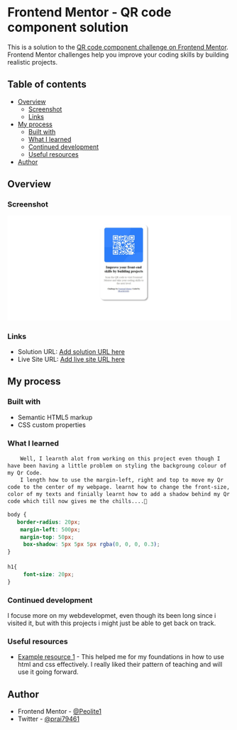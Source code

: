 # Frontend Mentor - QR code component solution

This is a solution to the [QR code component challenge on Frontend Mentor](https://www.frontendmentor.io/challenges/qr-code-component-iux_sIO_H). Frontend Mentor challenges help you improve your coding skills by building realistic projects. 

## Table of contents

- [Overview](#overview)
  - [Screenshot](#screenshot)
  - [Links](#links)
- [My process](#my-process)
  - [Built with](#built-with)
  - [What I learned](#what-i-learned)
  - [Continued development](#continued-development)
  - [Useful resources](#useful-resources)
- [Author](#author)


## Overview

### Screenshot

![Qr code](Screenshort-1.jpeg)

### Links

- Solution URL: [Add solution URL here](https://github.com/Peolite1/Qr_code.git)
- Live Site URL: [Add live site URL here](https://peolite1.github.io/Qr_code/)

## My process

### Built with

- Semantic HTML5 markup
- CSS custom properties

### What I learned
        Well, I learnth alot from working on this project even though I have been having a little problem on styling the backgroung colour of my Qr Code.
        I length how to use the margin-left, right and top to move my Qr code to the center of my webpage. learnt how to change the front-size, color of my texts and finially learnt how to add a shadow behind my Qr code which till now gives me the chills....🥶


```css
body {
   border-radius: 20px;
    margin-left: 500px;
    margin-top: 50px;
     box-shadow: 5px 5px 5px rgba(0, 0, 0, 0.3);
}

h1{
     font-size: 20px;
}
```

### Continued development
I focuse more on my webdevelopmet, even though its been long since i visited it, but with this projects i might just be able to get back on track.

### Useful resources

- [Example resource 1](https://www.coursera.org/) - This helped me for my foundations in how to use html and css effectively. I really liked their pattern of teaching and will use it going forward.

## Author
- Frontend Mentor - [@Peolite1](https://www.frontendmentor.io/profile/Peolite1)
- Twitter - [@prai79461](https://x.com/prai79461)

